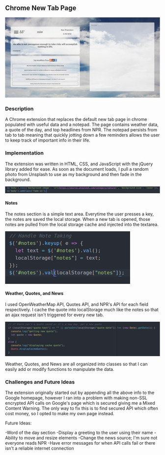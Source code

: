## Chrome New Tab Page

![](./images/main.jpg)

### Description
A Chrome extension that replaces the default new tab page in chrome populated with useful data and a notepad. The page contains weather data, a quote of the day, and top headlines from NPR. The notepad persists from tab to tab meaning that quickly jotting down a few reminders allows the user to keep track of important info in their life.

### Implementation
The extension was written in HTML, CSS, and JavaScript with the jQuery library added for ease. As soon as the document loads, I pull a random photo from Unsplash to use as my background and then fade in the background.

![](./images/background.jpg)

#### Notes
The notes section is a simple text area. Everytime the user presses a key, the notes are saved the local storage. When a new tab is opened, those notes are pulled from the local storage cache and injected into the textarea.

![](./images/notes.png)

#### Weather, Quotes, and News
I used OpenWeatherMap API, Quotes API, and NPR's API for each field respectively. I cache the quote into localStorage much like the notes so that an ajax request isn't triggered for every new tab.

![](./images/quote.jpg)

Weather, Quotes, and News are all organized into classes so that I can easily add or modify functions to manipulate the data.

### Challenges and Future Ideas
The extension originally started out by appending all the above info to the Google homepage, however I ran into a problem with making non-SSL encrypted API calls on Google's page which is secured giving me a Mixed Content Warning. The only way to fix this is to find secured API which often cost money, so I opted to make my own page instead.

Future Ideas:

-Word of the day section
-Display a greeting to the user using their name
-Ability to move and resize elements
-Change the news source; I'm sure not everyone reads NPR
-Have error messages for when API calls fail or there isn't a reliable internet connection
